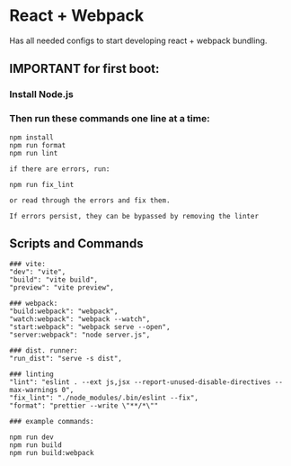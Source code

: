 # React + Webpack

Has all needed configs to start developing react + webpack bundling.

## IMPORTANT for first boot:
### Install Node.js
### Then run these commands one line at a time:
    npm install
    npm run format
    npm run lint
    
    if there are errors, run:
    
    npm run fix_lint

    or read through the errors and fix them. 

    If errors persist, they can be bypassed by removing the linter


## Scripts and Commands
    ### vite:
    "dev": "vite",
    "build": "vite build",
    "preview": "vite preview",
    
    ### webpack:
    "build:webpack": "webpack",
    "watch:webpack": "webpack --watch",
    "start:webpack": "webpack serve --open",
    "server:webpack": "node server.js",
    
    ### dist. runner:
    "run_dist": "serve -s dist",

    ### linting
    "lint": "eslint . --ext js,jsx --report-unused-disable-directives --max-warnings 0",
    "fix_lint": "./node_modules/.bin/eslint --fix",
    "format": "prettier --write \"**/*\""

    ### example commands:

    npm run dev
    npm run build
    npm run build:webpack


